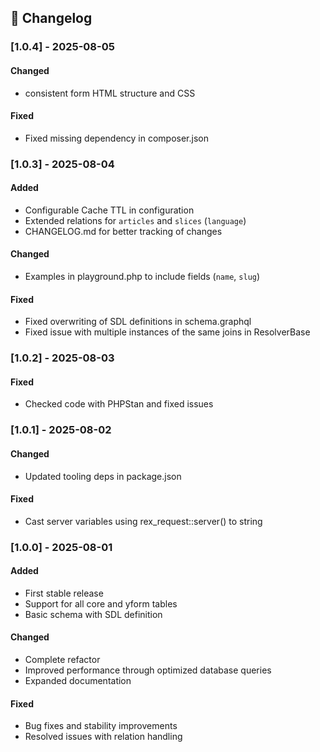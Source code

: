 ## 🚀 Changelog

### [1.0.4] - 2025-08-05

#### Changed

- consistent form HTML structure and CSS

#### Fixed

- Fixed missing dependency in composer.json

### [1.0.3] - 2025-08-04

#### Added

- Configurable Cache TTL in configuration
- Extended relations for `articles` and `slices` (`language`)
- CHANGELOG.md for better tracking of changes

#### Changed

- Examples in playground.php to include fields (`name`, `slug`)

#### Fixed

- Fixed overwriting of SDL definitions in schema.graphql
- Fixed issue with multiple instances of the same joins in ResolverBase

### [1.0.2] - 2025-08-03

#### Fixed

- Checked code with PHPStan and fixed issues

### [1.0.1] - 2025-08-02

#### Changed

- Updated tooling deps in package.json

#### Fixed

- Cast server variables using rex_request::server() to string

### [1.0.0] - 2025-08-01

#### Added

- First stable release
- Support for all core and yform tables
- Basic schema with SDL definition

#### Changed

- Complete refactor
- Improved performance through optimized database queries
- Expanded documentation

#### Fixed

- Bug fixes and stability improvements
- Resolved issues with relation handling
